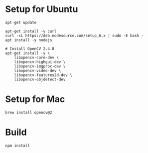 
# Setup for Ubuntu

```
apt-get update

apt-get install -y curl
curl -sL https://deb.nodesource.com/setup_6.x | sudo -E bash -
apt install -y nodejs

# Install OpenCV 2.4.8
apt-get install -y \
    libopencv-core-dev \
    libopencv-highgui-dev \
    libopencv-imgproc-dev \
    libopencv-video-dev \
    libopencv-features2d-dev \
    libopencv-objdetect-dev
```

# Setup for Mac

```
brew install opencv@2
```

# Build

```
npm install
```
